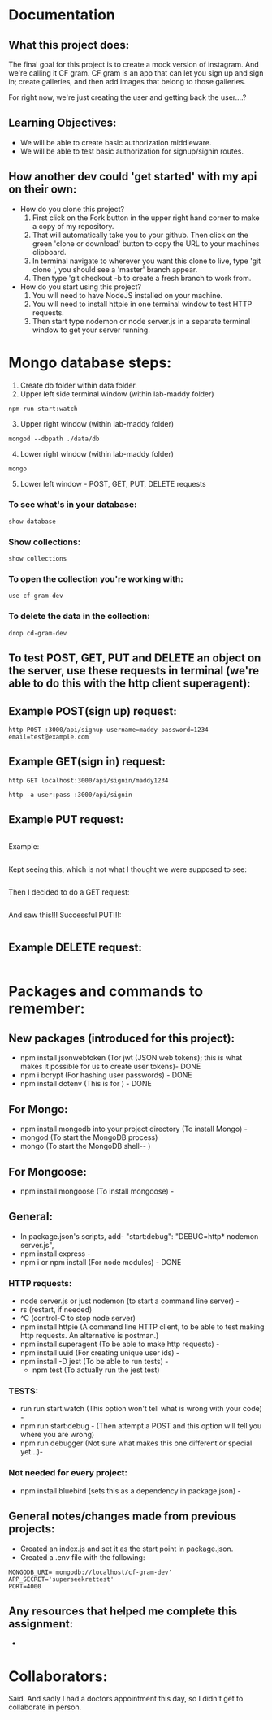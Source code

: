 # Documentation

## What this project does:
The final goal for this project is to create a mock version of instagram. And we're calling it CF gram. CF gram is an app that can let you sign up and sign in; create galleries, and then add images that belong to those galleries.

For right now, we're just creating the user and getting back the user....?

## Learning Objectives:
* We will be able to create basic authorization middleware.
* We will be able to test basic authorization for signup/signin routes.


## How another dev could 'get started' with my api on their own:
  - How do you clone this project?
      1. First click on the Fork button in the upper right hand corner to make a copy of my repository.
      2. That will automatically take you to your github. Then click on the green 'clone or download' button to copy the URL to your machines clipboard.
      3. In terminal navigate to wherever you want this clone to live, type 'git clone <this is where you paste the URL you just copied>', you should see a 'master' branch appear.
      4. Then type 'git checkout -b <branch name of your choosing> to create a fresh branch to work from.
  - How do you start using this project?
      1. You will need to have NodeJS installed on your machine.
      2. You will need to install httpie in one terminal window to test HTTP requests.
      3. Then start type nodemon or node server.js in a separate terminal window to get your server running.


# Mongo database steps:
1. Create db folder within data folder.
2. Upper left side terminal window (within lab-maddy folder)
```
npm run start:watch
```
3. Upper right window (within lab-maddy folder)
```
mongod --dbpath ./data/db
```
4. Lower right window (within lab-maddy folder)
```
mongo
```
5. Lower left window - POST, GET, PUT, DELETE requests

### To see what's in your database:
````
show database
````
### Show collections:
```
show collections
```
### To open the collection you're working with:
```
use cf-gram-dev
```
### To delete the data in the collection:
```
drop cd-gram-dev
```

## To test POST, GET, PUT and DELETE an object on the server, use these requests in terminal (we're able to do this with the http client superagent):


## Example POST(sign up) request:
```
http POST :3000/api/signup username=maddy password=1234 email=test@example.com
```

## Example GET(sign in) request:
```
http GET localhost:3000/api/signin/maddy1234
```

```
http -a user:pass :3000/api/signin
```


## Example PUT request:
```
```
Example:
```
```
Kept seeing this, which is not what I thought we were supposed to see:
```

```
Then I decided to do a GET request:
```
```

And saw this!!! Successful PUT!!!:
```

```

## Example DELETE request:
```
```




# Packages and commands to remember:
## New packages (introduced for this project):
- npm install jsonwebtoken (Tor jwt (JSON web tokens); this is what makes it possible for us to create user tokens)- DONE
- npm i bcrypt (For hashing user passwords) - DONE
- npm install dotenv (This is for ) - DONE

## For Mongo:
- npm install mongodb into your project directory (To install Mongo) -
- mongod (To start the MongoDB process)
- mongo (To start the MongoDB shell-- )

## For Mongoose:
- npm install mongoose (To install mongoose) -

## General:
  - In package.json's scripts, add- "start:debug": "DEBUG=http* nodemon server.js",
  - npm install express -
  - npm i or npm install (For node modules) - DONE

### HTTP requests:
  - node server.js or just nodemon (to start a command line server) -
  - rs (restart, if needed)
  - ^C (control-C to stop node server)
  - npm install httpie (A command line HTTP client, to be able to test making http requests. An alternative is postman.)
  - npm install superagent (To be able to make http requests) -
  - npm install uuid (For creating unique user ids) -
  - npm install -D jest (To be able to run tests) -
    - npm test (To actually run the jest test)

### TESTS:
  - run run start:watch (This option won't tell what is wrong with your code) -
  - npm run start:debug - (Then attempt a POST and this option will tell you where you are wrong)
  - npm run debugger (Not sure what makes this one different or special yet...)-

### Not needed for every project:
  - npm install bluebird (sets this as a dependency in package.json) -

## General notes/changes made from previous projects:
- Created an index.js and set it as the start point in package.json.
- Created a .env file with the following:
```
MONGODB_URI='mongodb://localhost/cf-gram-dev'
APP_SECRET='superseekrettest'
PORT=4000
```

## Any resources that helped me complete this assignment:
-

# Collaborators:
Said. And sadly I had a doctors appointment this day, so I didn't get to collaborate in person.
